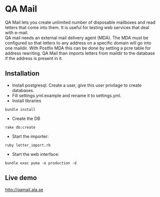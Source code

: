 QA Mail
=============
QA Mail lets you create unlimited number of disposable mailboxes and read letters that come into them. It is useful for testing web services that deal with e-mail.  
QA mail needs an external mail delivery agent (MDA). The MDA must be configured so that letters to any address on a specific domain will go into one maildir. With Postfix MDA this can be done by setting a pcre table for address rewriting. QA Mail than imports letters from maildir to the database if the address is present in it.

Installation
------------
* Install postgresql. Create a user, give this user privilage to create databases.  
* Fill settings.yml.example and rename it to settings.yml.  
*  Install libraries
```
bundle install
```
* Create the DB
```
rake db:create
```
* Start the importer:  
```
ruby letter_import.rb
```
* Start the web interface:  
```
bundle exec puma -e production -d
```

Live demo
------------

http://qamail.ala.se